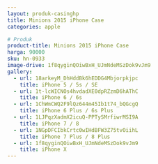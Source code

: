```yaml
---
layout: produk-casinghp
title: Minions 2015 iPhone Case
categories: apple

# Produk
product-title: Minions 2015 iPhone Case
harga: 90000
sku: hn-0933
image-drive: 1f8qyginQOiwBxH_UJmNdeMSzDok9vJm9
gallery:
  - url: 18arkeyM_DhHddBk6hEDDG4Mbjorpkjpc
    title: iPhone 5 / 5s / SE
  - url: 1t-lcWICNOs4hvdadXE0dpRZzmD6hAThC
    title: iPhone 6 / 6s
  - url: 1ChWmCWQ2F9lQz644m45Ib1t74_bQGcgQ
    title: iPhone 6 Plus / 6s Plus
  - url: 1LJPqzXadmX2icuQ-PPTySMrfiwrMSI9A
    title: iPhone 7 / 8
  - url: 1NGpDFCIbkCrtc0wIHdBFW3Z75tvOiihL
    title: iPhone 7 Plus / 8 Plus
  - url: 1f8qyginQOiwBxH_UJmNdeMSzDok9vJm9
    title: iPhone X
---
```


